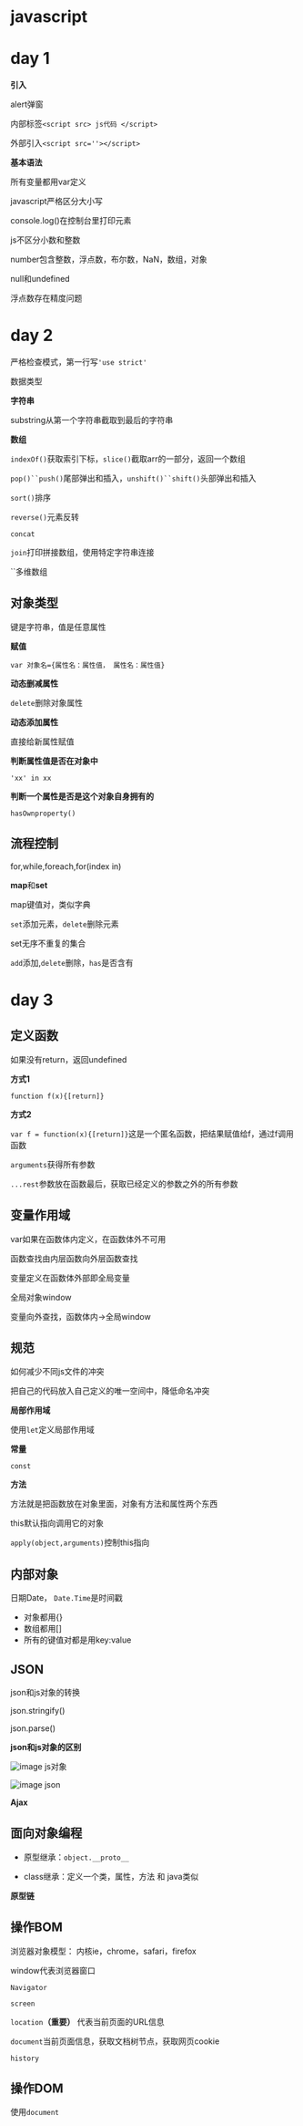 # javascript
# day 1

**引入**

alert弹窗

内部标签`<script src> js代码 </script>`

外部引入`<script src=''></script>`

**基本语法**

所有变量都用var定义

javascript严格区分大小写

console.log()在控制台里打印元素

js不区分小数和整数

number包含整数，浮点数，布尔数，NaN，数组，对象

null和undefined

浮点数存在精度问题

# day 2

严格检查模式，第一行写`'use strict'`

数据类型

**字符串**

substring从第一个字符串截取到最后的字符串

**数组**

`indexOf()`获取索引下标，`slice()`截取arr的一部分，返回一个数组

`pop()``push()`尾部弹出和插入，`unshift()``shift()`头部弹出和插入

`sort()`排序

`reverse()`元素反转

`concat`

`join`打印拼接数组，使用特定字符串连接

``多维数组

## 对象类型
键是字符串，值是任意属性

**赋值**

`var 对象名={属性名：属性值，
           属性名：属性值}`

**动态删减属性**

`delete`删除对象属性

**动态添加属性**

直接给新属性赋值

**判断属性值是否在对象中**

`'xx' in xx`

**判断一个属性是否是这个对象自身拥有的**

`hasOwnproperty()`

## 流程控制
for,while,foreach,for(index in)

**map**和**set**

map键值对，类似字典

`set`添加元素，`delete`删除元素


set无序不重复的集合

`add`添加,`delete`删除，`has`是否含有

# day 3
## 定义函数
如果没有return，返回undefined

**方式1**

`function f(x){[return]}`

**方式2**

`var f = function(x){[return]}`这是一个匿名函数，把结果赋值给f，通过f调用函数

`arguments`获得所有参数

`...rest`参数放在函数最后，获取已经定义的参数之外的所有参数

## 变量作用域
var如果在函数体内定义，在函数体外不可用

函数查找由内层函数向外层函数查找

变量定义在函数体外部即全局变量

全局对象window

变量向外查找，函数体内→全局window

## 规范
如何减少不同js文件的冲突

把自己的代码放入自己定义的唯一空间中，降低命名冲突

**局部作用域**

使用`let`定义局部作用域

**常量**

`const`

**方法**

方法就是把函数放在对象里面，对象有方法和属性两个东西

this默认指向调用它的对象

`apply(object,arguments)`控制this指向

## 内部对象

日期Date，  `Date.Time`是时间戳


- 对象都用{}
- 数组都用[]
- 所有的键值对都是用key:value

## JSON

json和js对象的转换

json.stringify()

json.parse()

**json和js对象的区别**

![image](https://user-images.githubusercontent.com/91414286/205037894-a4b79a1b-e432-472c-8060-7ad68118021d.png)
js对象

![image](https://user-images.githubusercontent.com/91414286/205038026-1c41cd3a-6d2e-4503-b4c2-bba8b2577aee.png)
json

**Ajax**

## 面向对象编程

- 原型继承：`object.__proto__`

- class继承：定义一个类，属性，方法 和 java类似

**原型链**


## 操作BOM
浏览器对象模型：
内核ie，chrome，safari，firefox

window代表浏览器窗口

`Navigator`

`screen`

`location`**（重要）** 代表当前页面的URL信息

`document`当前页面信息，获取文档树节点，获取网页cookie

`history`

## 操作DOM

使用`document`
